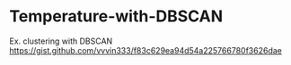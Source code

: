 # Temperature-with-DBSCAN
Ex. clustering with DBSCAN
https://gist.github.com/vvvin333/f83c629ea94d54a225766780f3626dae
